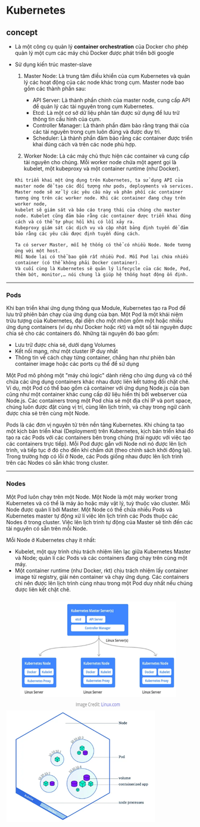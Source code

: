 # Kubernetes

## concept

* Là một công cụ quản lý **container orchestration** của Docker cho phép quản lý một cụm các máy chủ Docker được phát
  triển bởi google
* Sử dụng kiến trúc master-slave

    1. Master Node: Là trung tâm điều khiển của cụm Kubernetes và quản lý các hoạt động của các node khác trong cụm.
       Master node bao gồm các thành phần sau:

        - API Server: Là thành phần chính của master node, cung cấp API để quản lý các tài nguyên trong cụm Kubernetes.
        - Etcd: Là một cơ sở dữ liệu phân tán được sử dụng để lưu trữ thông tin cấu hình của cụm.
        - Controller Manager: Là thành phần đảm bảo rằng trạng thái của các tài nguyên trong cụm luôn đúng và được duy
          trì.
        - Scheduler: Là thành phần đảm bảo rằng các container được triển khai đúng cách và trên các node phù hợp.

    2. Worker Node: Là các máy chủ thực hiện các container và cung cấp tài nguyên cho chúng. Mỗi worker node chứa một
       agent gọi là kubelet, một kubeproxy và một container runtime (như Docker).

    ````
    Khi triển khai một ứng dụng trên Kubernetes, ta sử dụng API của master node để tạo các đối tượng như pods, deployments và services. 
    Master node sẽ xử lý các yêu cầu này và phân phối các container tương ứng trên các worker node. Khi các container đang chạy trên worker node, 
    kubelet sẽ giám sát và báo cáo trạng thái của chúng cho master node. Kubelet cũng đảm bảo rằng các container được triển khai đúng cách và có thể tự phục hồi khi có lỗi xảy ra. 
    Kubeproxy giám sát các dịch vụ và cập nhật bảng định tuyến để đảm bảo rằng các yêu cầu được định tuyến đúng cách.
    ````
    ````
    Ta có server Master, mỗi hệ thống có thể có nhiều Node. Node tương ứng với một host. 
    Mỗi Node lại có thể bao gồm rất nhiều Pod. Mỗi Pod lại chứa nhiều container (có thể không phải Docker container). 
    Và cuối cùng là Kubernetes sẽ quản lý lifecycle của các Node, Pod, thêm bớt, monitor,… nói chung là giúp hệ thống hoạt động ổn định.
    ````
  
---

### Pods

Khi bạn triển khai ứng dụng thông qua Module, Kubernetes tạo ra Pod để lưu trữ phiên bản chạy của ứng dụng của bạn.
Một Pod là một khái niệm trừu tượng của Kubernetes, đại diện cho một nhóm gồm một hoặc nhiều ứng dụng containers (ví dụ
như Docker hoặc rkt) và một số tài nguyên được chia sẻ cho các containers đó. Những tài nguyên đó bao gồm:

- Lưu trữ được chia sẻ, dưới dạng Volumes
- Kết nối mạng, như một cluster IP duy nhất
- Thông tin về cách chạy từng container, chẳng hạn như phiên bản container image hoặc các ports cụ thể để sử dụng

Một Pod mô phỏng một "máy chủ logic" dành riêng cho ứng dụng và có thể chứa các ứng dụng containers khác nhau được
liên kết tương đối chặt chẽ. Ví dụ, một Pod có thể bao gồm cả container với ứng dụng Node.js của bạn cũng như một
container khác cung cấp dữ liệu hiển thị bởi webserver của Node.js. Các containers trong một Pod chia sẻ một địa chỉ
IP và port space, chúng luôn được đặt cùng vị trí, cùng lên lịch trình, và chạy trong ngữ cảnh được chia sẻ trên cùng
một Node.

Pods là các đơn vị nguyên tử trên nền tảng Kubernetes. Khi chúng ta tạo một kịch bản triển khai (Deployment) trên
Kubernetes, kịch bản triển khai đó tạo ra các Pods với các containers bên trong chúng (trái ngược với việc tạo các
containers trực tiếp). Mỗi Pod được gắn với Node nơi nó được lên lịch trình, và tiếp tục ở đó cho đến khi chấm dứt (theo
chính sách khởi động lại). Trong trường hợp có lỗi ở Node, các Pods giống nhau được lên lịch trình trên các Nodes có sẵn
khác trong cluster.

---

### Nodes

Một Pod luôn chạy trên một Node. Một Node là một máy worker trong Kubernetes và có thể là máy ảo hoặc máy vật lý, tuỳ
thuộc vào cluster. Mỗi Node được quản lí bởi Master. Một Node có thể chứa nhiều Pods và Kubernetes master tự động xử lí
việc lên lịch trình các Pods thuộc các Nodes ở trong cluster. Việc lên lịch trình tự động của Master sẽ tính đến các tài
nguyên có sẵn trên mỗi Node.

Mỗi Node ở Kubernetes chạy ít nhất:

* Kubelet, một quy trình chịu trách nhiệm liên lạc giữa Kubernetes Master và Node; quản lí các Pods và các containers
  đang chạy trên cùng một máy.
* Một container runtime (như Docker, rkt) chịu trách nhiệm lấy container image từ registry, giải nén container và chạy
  ứng dụng. Các containers chỉ nên được lên lịch trình cùng nhau trong một Pod duy nhất nếu chúng được liên kết chặt
  chẽ.


<img alt="kubernet" height="300" src="../../image/kubernet.webp" width="600"/>
<img alt="kubernet" height="300" src="../../image/kubernet_2.webp" width="400"/>

